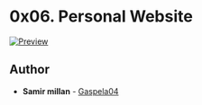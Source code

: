 <h1 class="gap">0x06. Personal Website</h1>

<article id="description" class="gap formatted-content">
    <p><a href="https://ibb.co/PMwfqVt"><img src="https://i.ibb.co/qCkPT2x/Preview.png" alt="Preview" border="0"></a></p>


## Author
* **Samir millan** - [Gaspela04](https://github.com/Gaspela04)
